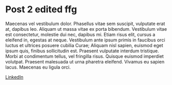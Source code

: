 # Post 2 edited ffg

Maecenas vel vestibulum dolor. Phasellus vitae sem suscipit, vulputate erat at, dapibus leo. Aliquam ut massa vitae ex porta bibendum. Vestibulum vitae est consectetur, molestie dui nec, dapibus mi. Etiam risus elit, cursus a eleifend in, egestas at neque. Vestibulum ante ipsum primis in faucibus orci luctus et ultrices posuere cubilia Curae; Aliquam nisl sapien, euismod eget ipsum quis, finibus sollicitudin est. Praesent vulputate interdum tristique. Morbi at condimentum tellus, vel fringilla risus. Quisque euismod imperdiet volutpat. Praesent malesuada ut urna pharetra eleifend. Vivamus eu sapien lacus. Maecenas eu ligula orci.


[LinkedIn](https://www.linkedin.com/in/vic-c/)
